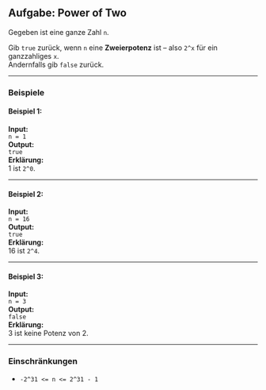 ## Aufgabe: Power of Two

Gegeben ist eine ganze Zahl `n`.

Gib `true` zurück, wenn `n` eine **Zweierpotenz** ist – also `2^x` für ein ganzzahliges `x`.  
Andernfalls gib `false` zurück.

---

### Beispiele

#### Beispiel 1:
**Input:**  
`n = 1`  
**Output:**  
`true`  
**Erklärung:**  
1 ist `2^0`.

---

#### Beispiel 2:
**Input:**  
`n = 16`  
**Output:**  
`true`  
**Erklärung:**  
16 ist `2^4`.

---

#### Beispiel 3:
**Input:**  
`n = 3`  
**Output:**  
`false`  
**Erklärung:**  
3 ist keine Potenz von 2.


---

### Einschränkungen

- `-2^31 <= n <= 2^31 - 1`
